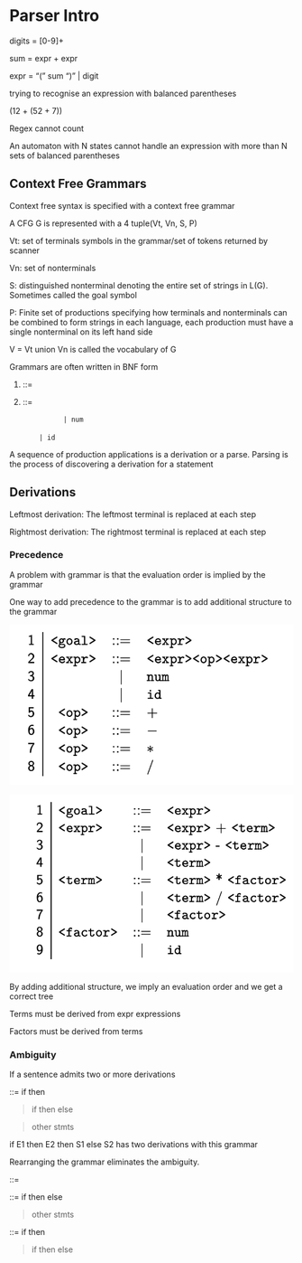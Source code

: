 # Parser Intro

digits = [0-9]+

sum = expr + expr

expr = “(” sum “)” | digit

trying to recognise an expression with balanced parentheses

(12 + (52 + 7))

Regex cannot count

An automaton with N states cannot handle an expression with more than N sets of balanced parentheses

## Context Free Grammars

Context free syntax is specified with a context free grammar

A CFG G is represented with a 4 tuple(Vt, Vn, S, P)

Vt: set of terminals symbols in the grammar/set of tokens returned by scanner

Vn: set of nonterminals

S: distinguished nonterminal denoting the entire set of strings in L(G). Sometimes called the goal symbol

P: Finite set of productions specifying how terminals and nonterminals can be combined to form strings in each language, each production must have a single nonterminal on its left hand side

V = Vt union Vn is called the vocabulary of G

Grammars are often written in BNF form

1. <goal> ::= <expr>
2. <expr> ::= <expr><op><expr>
    
                 | num
    
           | id
    

A sequence of production applications is a derivation or a parse. Parsing is the process of discovering a derivation for a statement

## Derivations

Leftmost derivation: The leftmost terminal is replaced at each step

Rightmost derivation: The rightmost terminal is replaced at each step

### Precedence

A problem with grammar is that the evaluation order is implied by the grammar

One way to add precedence to the grammar is to add additional structure to the grammar

![Untitled](Parser%20Intro%20124e841d597445ba8c9be8389f1020ad/Untitled.png)

![Untitled](Parser%20Intro%20124e841d597445ba8c9be8389f1020ad/Untitled%201.png)

By adding additional structure, we imply an evaluation order and we get a correct tree

Terms must be derived from expr expressions

Factors must be derived from terms

### Ambiguity

If a sentence admits two or more derivations

<stmt> ::= if <expr> then <stmt>

> if <expr> then <stmt> else <stmt>
> 

> other stmts
> 

if E1 then E2 then S1 else S2 has two derivations with this grammar

Rearranging the grammar eliminates the ambiguity. 

<stmt> ::= <matched>

> <unmatched>
> 

<matched> ::= if <expr> then <matched> else <matched>

> other stmts
> 

<unmatched> ::= if <expr> then <stmt>

> if <expr> then <matched> else <unmatched>
>